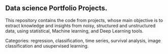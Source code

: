 ##  Data science Portfolio Projects.

This repository contains the code from projects, whose main objective is to extract knowledge and insights from noisy, structured and unstructured data, using statistical, Machine learning, and Deep Learning tools.

Categories:  regression, classification, time series, survival analysis, image classification and usupervised learning.
